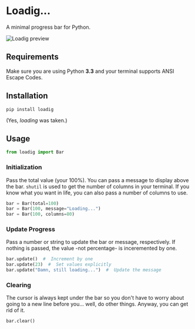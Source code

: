# Loadig...
A minimal progress bar for Python.

![Loadig preview](https://www.dropbox.com/s/9y4f0awhc8pq92i/loadig.png?dl=1 "Loadig preview")

## Requirements
Make sure you are using Python **3.3** and your terminal supports ANSI Escape Codes. 

## Installation
```
pip install loadig
```
(Yes, *loading* was taken.)

## Usage
```python
from loadig import Bar
```

### Initialization
Pass the total value (your 100%). You can pass a message to display above the bar. `shutil` is used to get the number of columns in your terminal. If you know what you want in life, you can also pass a number of columns to use.
```python
bar = Bar(total=100)
bar = Bar(100, message="Loading...")
bar = Bar(100, columns=80)
```

### Update Progress
Pass a number or string to update the bar or message, respectively. If nothing is passed, the value -not percentage- is inceremented by one.
```python
bar.update()  #  Increment by one
bar.update(23)  #  Set values explicitly
bar.update("Damn, still loading...")  #  Update the message
```

### Clearing
The cursor is always kept under the bar so you don't have to worry about going to a new line before you... well, do other things. Anyway, you can get rid of it.
```python
bar.clear()
```
